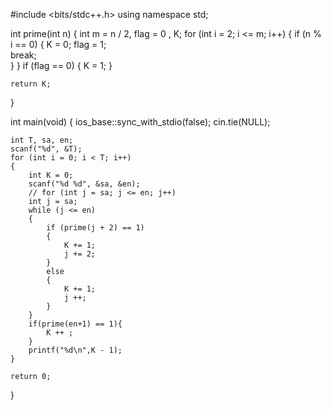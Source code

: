 #include <bits/stdc++.h>
using namespace std;

int prime(int n)
{
    int m = n / 2, flag = 0 , K;
    for (int i = 2; i <= m; i++)
    {
        if (n % i == 0)
        {
            K = 0;
            flag = 1;    
            break;  
        }
    }
    if (flag == 0)
    {
        K = 1;
    }    

    return K;    
}

int main(void)
{
    ios_base::sync_with_stdio(false);
    cin.tie(NULL);

    int T, sa, en;
    scanf("%d", &T);
    for (int i = 0; i < T; i++)
    {
        int K = 0;
        scanf("%d %d", &sa, &en);
        // for (int j = sa; j <= en; j++)
        int j = sa;
        while (j <= en)
        {
            if (prime(j + 2) == 1)
            {
                K += 1;
                j += 2;
            }
            else
            {
                K += 1; 
                j ++;
            }
        }
        if(prime(en+1) == 1){
            K ++ ;
        }
        printf("%d\n",K - 1);
    }

    return 0;
}
